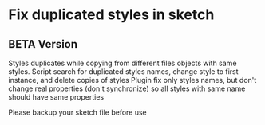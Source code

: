 # Fix duplicated styles in sketch

## BETA Version

Styles duplicates while copying from different files objects with same styles. 
Script search for duplicated styles names, change style to first instance, and delete copies of styles
Plugin fix only styles names, but don't change real properties (don't synchronize) so all styles with same name should have same properties

Please backup your sketch file before use